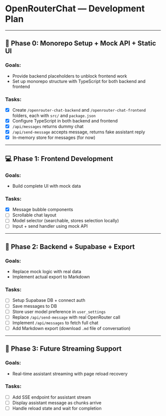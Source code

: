 # OpenRouterChat — Development Plan

---

## 🧪 Phase 0: Monorepo Setup + Mock API + Static UI

### Goals:
- Provide backend placeholders to unblock frontend work
- Set up monorepo structure with TypeScript for both backend and frontend

### Tasks:
- [x] Create `/openrouter-chat-backend` and `/openrouter-chat-frontend` folders, each with `src/` and `package.json`
- [x] Configure TypeScript in both backend and frontend
- [x] `/api/messages` returns dummy chat
- [x] `/api/send-message` accepts message, returns fake assistant reply
- [x] In-memory store for messages (for now)

---

## 💻 Phase 1: Frontend Development

### Goals:
- Build complete UI with mock data

### Tasks:
- [x] Message bubble components
- [ ] Scrollable chat layout
- [ ] Model selector (searchable, stores selection locally)
- [ ] Input + send handler using mock API

---

## 🔐 Phase 2: Backend + Supabase + Export

### Goals:
- Replace mock logic with real data
- Implement actual export to Markdown

### Tasks:
- [ ] Setup Supabase DB + connect auth
- [ ] Save messages to DB
- [ ] Store user model preference in `user_settings`
- [ ] Replace `/api/send-message` with real OpenRouter call
- [ ] Implement `/api/messages` to fetch full chat
- [ ] Add Markdown export (download `.md` file of conversation)

---

## 🔄 Phase 3: Future Streaming Support

### Goals:
- Real-time assistant streaming with page reload recovery

### Tasks:
- [ ] Add SSE endpoint for assistant stream
- [ ] Display assistant message as chunks arrive
- [ ] Handle reload state and wait for completion
